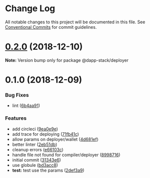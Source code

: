 # Change Log

All notable changes to this project will be documented in this file.
See [Conventional Commits](https://conventionalcommits.org) for commit guidelines.

# [0.2.0](https://github.com/Dapp-Stack/Dapp-Stack/compare/v0.1.6...v0.2.0) (2018-12-10)

**Note:** Version bump only for package @dapp-stack/deployer





# 0.1.0 (2018-12-09)


### Bug Fixes

* lint ([6b4aa91](https://github.com/Dapp-Stack/Dapp-Stack/commit/6b4aa91))


### Features

* add circleci ([9ea0e9e](https://github.com/Dapp-Stack/Dapp-Stack/commit/9ea0e9e))
* add trace for deploying ([71fb41c](https://github.com/Dapp-Stack/Dapp-Stack/commit/71fb41c))
* allow params on deployer/wallet ([4d681ef](https://github.com/Dapp-Stack/Dapp-Stack/commit/4d681ef))
* better linter ([2eb51db](https://github.com/Dapp-Stack/Dapp-Stack/commit/2eb51db))
* cleanup errors ([e66103c](https://github.com/Dapp-Stack/Dapp-Stack/commit/e66103c))
* handle file not found for compiler/deployer ([8998716](https://github.com/Dapp-Stack/Dapp-Stack/commit/8998716))
* initial commit ([31343e6](https://github.com/Dapp-Stack/Dapp-Stack/commit/31343e6))
* use globule ([bd3acc8](https://github.com/Dapp-Stack/Dapp-Stack/commit/bd3acc8))
* **test:** test use the params ([2def3a9](https://github.com/Dapp-Stack/Dapp-Stack/commit/2def3a9))
